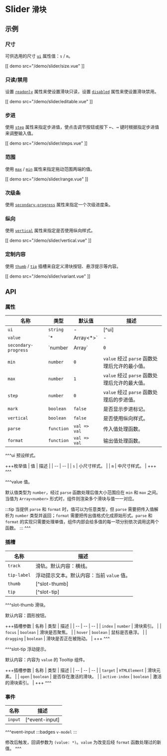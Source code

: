 # Slider <small>滑块</small>

## 示例

### 尺寸

可供选用的尺寸 [`ui`](#props-ui) 属性值：`s` / `m`。

[[ demo src="/demo/slider/size.vue" ]]

### 只读/禁用

设置 [`readonly`](#props-readonly) 属性来使设置滑块只读，设置 [`disabled`](#props-disabled) 属性来使设置滑块禁用。

[[ demo src="/demo/slider/editable.vue" ]]

### 步进

使用 [`step`](#props-step) 属性来指定步进值，使点击调节按钮或按下 <kbd>←</kbd>、<kbd>→</kbd> 键时根据指定步进值来调整输入值。

[[ demo src="/demo/slider/steps.vue" ]]

### 范围

使用 [`max`](#props-max) / [`min`](#props-min) 属性来指定拖动范围两端的值。

[[ demo src="/demo/slider/range.vue" ]]

### 次级条

使用 [`secondary-progress`](#props-secondary-progress) 属性来指定一个次级进度条。

### 纵向

使用 [`vertical`](#props-vertical) 属性来指定是否使用纵向样式。

[[ demo src="/demo/slider/vertical.vue" ]]

### 定制内容

使用 [`thumb`](#slots-thumb) / [`tip`](#slots-tip) 插槽来自定义滑块按钮、悬浮提示等内容。

[[ demo src="/demo/slider/variant.vue" ]]

## API

### 属性

| 名称 | 类型 | 默认值 | 描述 |
| -- | -- | -- | -- |
| ``ui`` | `string` | - | [^ui] |
| ``value`` | `*|Array<*>` | - | [^value] |
| ``secondary-progress`` | `number | Array<number>` | `0` | 次要条。 |
| ``min`` | `number` | `0` | `value` 经过 `parse` 函数处理后允许的最小值。 |
| ``max`` | `number` | `1` | `value` 经过 `parse` 函数处理后允许的最大值。 |
| ``step`` | `number` | `0` | `value` 经过 `parse` 函数处理后的步进值。 |
| ``mark`` | `boolean` | `false` | 是否显示步进标记。 |
| ``vertical`` | `boolean` | `false` | 是否使用纵向样式。 |
| ``parse`` | `function` | `val => val` | 传入值处理函数。 |
| ``format`` | `function` | `val => val` | 输出值处理函数。 |

^^^ui
预设样式。

+++枚举值
| 值 | 描述 |
| -- | -- |
| `s` | 小尺寸样式。 |
| `m` | 中尺寸样式。 |
+++
^^^

^^^value
值。

默认值类型为 `number`，经过 `parse` 函数处理后值大小范围应在 `min` 和 `max` 之间。
当值为 `Array<number>` 形式时，组件则渲染多个滑块与值一一对应。

:::tip
当提供 `parse` 和 `format` 时，值可以为任意类型，但 `parse` 需要把传入值解析为 `number` 类型并返回；`format` 需要把传出值格式化成原始形式。`parse` 和 `format` 的实现只需要处理单值，组件内部会给多值的每一项分别依次调用这两个函数。
:::
^^^

### 插槽

| 名称 | 描述 |
| -- | -- |
| ``track`` | 滑轨。默认内容：横线。 |
| ``tip-label`` | 浮动提示文本。默认内容：当前 `value` 值。 |
| ``thumb`` | [^slot-thumb] |
| ``tip`` | [^slot-tip] |

^^^slot-thumb
滑块。

默认内容：圆形按钮。

+++插槽参数
| 名称 | 类型 | 描述 |
| -- | -- | -- |
| `index` | `number` | 滑块索引。 |
| `focus` | `boolean` | 滑块是否聚焦。 |
| `hover` | `boolean` | 鼠标是否悬浮。 |
| `dragging` | `boolean` | 滑块是否正在被拖动。 |
+++
^^^

^^^slot-tip
浮动提示。

默认内容：内容为 `value` 的 Tooltip 组件。

+++插槽参数
| 名称 | 类型 | 描述 |
| -- | -- | -- |
| `target` | `HTMLElement` | 滑块元素。 |
| `open` | `boolean` | 是否存在激活的滑块。 |
| `active-index` | `boolean` | 激活的滑块索引。 |
+++
^^^

### 事件

| 名称 | 描述 |
| -- | -- |
| ``input`` | [^event-input] |

^^^event-input
:::badges
`v-model`
:::

修改后触发，回调参数为 `(value: *)`。`value` 为改变后经 `format` 函数处理过的新值。
^^^
